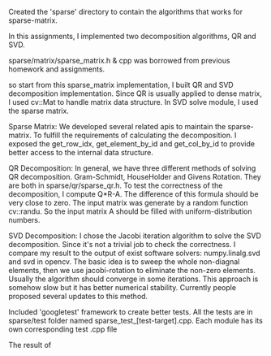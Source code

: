 Created the 'sparse' directory to contain the algorithms 
that works for sparse-matrix.

In this assignments, I implemented two decomposition algorithms, QR and SVD.

sparse/matrix/sparse_matrix.h & cpp was borrowed from previous homework and assignments.

so start from this sparse_matrix implementation, I built QR and SVD decomposition implementation.
Since QR is usually applied to dense matrix, I used cv::Mat to handle matrix data structure.
In SVD solve module, I used the sparse matrix.

Sparse Matrix:
We developed several related apis to maintain the sparse-matrix. 
To fulfill the requirements of calculating the decomposition.
I exposed the get_row_idx, get_element_by_id and get_col_by_id to provide better access to the internal data structure.

QR Decomposition:
In general, we have three different methods of solving QR decomposition.
Gram-Schmidt, HouseHolder and Givens Rotation. They are both in sparse/qr/sparse_qr.h.
To test the correctness of the decomposition, I compute Q*R-A. 
The difference of this formula should be very close to zero. The input matrix was generate by a random function cv::randu.
So the input matrix A should be filled with uniform-distribution numbers.

SVD Decomposition:
I chose the Jacobi iteration algorithm to solve the SVD decomposition. 
Since it's not a trivial job to check the correctness. 
I compare my result to the output of exist software solvers: numpy.linalg.svd and svd in opencv.
The basic idea is to sweep the whole non-diagnal elements, then we use jacobi-rotation to eliminate the non-zero elements.
Usually the algorithm should converge in some iterations. 
This approach is somehow slow but it has better numerical stability.
Currently people proposed several updates to this method.

Included 'googletest' framework to create better tests. 
All the tests are in sparse/test folder named sparse_test_[test-target].cpp. 
Each module has its own corresponding test .cpp file

The result of 